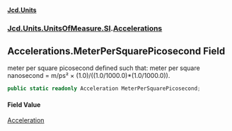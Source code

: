 #### [Jcd.Units](index.md 'index')
### [Jcd.Units.UnitsOfMeasure.SI](Jcd.Units.UnitsOfMeasure.SI.md 'Jcd.Units.UnitsOfMeasure.SI').[Accelerations](Accelerations.md 'Jcd.Units.UnitsOfMeasure.SI.Accelerations')

## Accelerations.MeterPerSquarePicosecond Field

meter per square picosecond defined such that: meter per square nanosecond = m/ps² × (1.0)/((1.0/1000.0)*(1.0/1000.0)).

```csharp
public static readonly Acceleration MeterPerSquarePicosecond;
```

#### Field Value
[Acceleration](Acceleration.md 'Jcd.Units.UnitTypes.Acceleration')